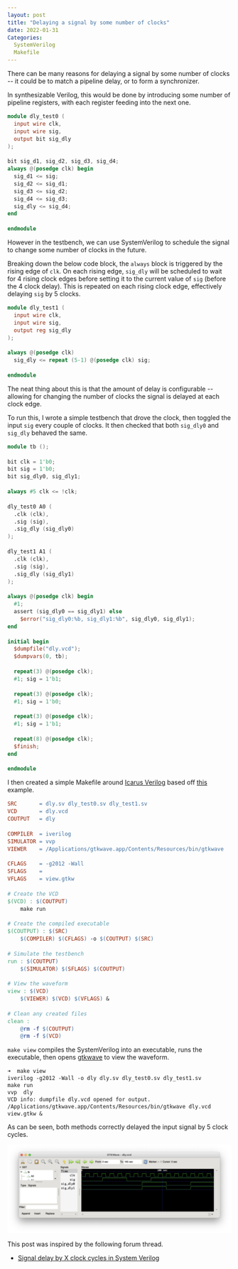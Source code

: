 ```yaml
---
layout: post
title: "Delaying a signal by some number of clocks"
date: 2022-01-31
Categories:
  SystemVerilog
  Makefile
---
```


There can be many reasons for delaying a signal by some number of clocks -- it could be to match a pipeline delay, or to form a synchronizer.

In synthesizable Verilog, this would be done by introducing some number of pipeline registers, with each register feeding into the next one.

```verilog
module dly_test0 (
  input wire clk,
  input wire sig,
  output bit sig_dly
);

bit sig_d1, sig_d2, sig_d3, sig_d4;
always @(posedge clk) begin
  sig_d1 <= sig;
  sig_d2 <= sig_d1;
  sig_d3 <= sig_d2;
  sig_d4 <= sig_d3;
  sig_dly <= sig_d4;
end

endmodule
```

However in the testbench, we can use SystemVerilog to schedule the signal to change some number of clocks in the future.

Breaking down the below code block, the `always` block is triggered by the rising edge of `clk`. On each rising edge, `sig_dly` will be scheduled to wait for 4 rising clock edges before setting it to the current value of `sig` (before the 4 clock delay). This is repeated on each rising clock edge, effectively delaying `sig` by 5 clocks.

```verilog
module dly_test1 (
  input wire clk,
  input wire sig,
  output reg sig_dly
);

always @(posedge clk)
  sig_dly <= repeat (5-1) @(posedge clk) sig;

endmodule
```

The neat thing about this is that the amount of delay is configurable -- allowing for changing the number of clocks the signal is delayed at each clock edge.

To run this, I wrote a simple testbench that drove the clock, then toggled the input `sig` every couple of clocks. It then checked that both `sig_dly0` and `sig_dly` behaved the same.

```verilog
module tb ();

bit clk = 1'b0;
bit sig = 1'b0;
bit sig_dly0, sig_dly1;

always #5 clk <= !clk;

dly_test0 A0 (
  .clk (clk),
  .sig (sig),
  .sig_dly (sig_dly0)
);

dly_test1 A1 (
  .clk (clk),
  .sig (sig),
  .sig_dly (sig_dly1)
);

always @(posedge clk) begin
  #1;
  assert (sig_dly0 == sig_dly1) else 
    $error("sig_dly0:%b, sig_dly1:%b", sig_dly0, sig_dly1);
end

initial begin
  $dumpfile("dly.vcd");
  $dumpvars(0, tb);

  repeat(3) @(posedge clk);
  #1; sig = 1'b1;

  repeat(3) @(posedge clk);
  #1; sig = 1'b0;

  repeat(3) @(posedge clk);
  #1; sig = 1'b1;

  repeat(8) @(posedge clk);
  $finish;
end

endmodule
```

I then created a simple Makefile around [Icarus Verilog](http://iverilog.icarus.com) based off [this](https://wiki.hacdc.org/index.php/Iverilogmakefile) example.

```makefile
SRC       = dly.sv dly_test0.sv dly_test1.sv
VCD       = dly.vcd
COUTPUT   = dly

COMPILER  = iverilog
SIMULATOR = vvp
VIEWER    = /Applications/gtkwave.app/Contents/Resources/bin/gtkwave

CFLAGS    = -g2012 -Wall
SFLAGS    =
VFLAGS    = view.gtkw

# Create the VCD
$(VCD) : $(COUTPUT)
	make run

# Create the compiled executable
$(COUTPUT) : $(SRC)
	$(COMPILER) $(CFLAGS) -o $(COUTPUT) $(SRC)

# Simulate the testbench
run : $(COUTPUT)
	$(SIMULATOR) $(SFLAGS) $(COUTPUT)

# View the waveform
view : $(VCD)
	$(VIEWER) $(VCD) $(VFLAGS) &

# Clean any created files
clean :
	@rm -f $(COUTPUT)
	@rm -f $(VCD)
```

`make view` compiles the SystemVerilog into an executable, runs the executable, then opens [gtkwave](http://gtkwave.sourceforge.net) to view the waveform.

```
➜  make view
iverilog -g2012 -Wall -o dly dly.sv dly_test0.sv dly_test1.sv
make run
vvp  dly
VCD info: dumpfile dly.vcd opened for output.
/Applications/gtkwave.app/Contents/Resources/bin/gtkwave dly.vcd view.gtkw &
```

As can be seen, both methods correctly delayed the input signal by 5 clock cycles.

![Delay waveform](/assets/sv-delay-signal/dly.png)

This post was inspired by the following forum thread.
* [Signal delay by X clock cycles in System Verilog](https://verificationacademy.com/forums/systemverilog/signal-delay-x-clock-cycles-system-verilog)
